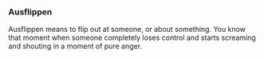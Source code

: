 ### Ausflippen
Ausflippen means to flip out at someone, or about something. You know that moment when someone completely loses control and starts screaming and shouting in a moment of pure anger.